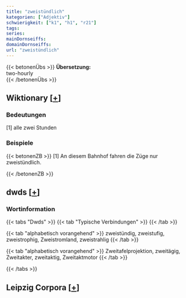 ```yaml
---
title: "zweistündlich"
kategorien: ["Adjektiv"]
schwierigkeit: ["k1", "h1", "r21"]
tags:
series:
mainDornseiffs:
domainDornseiffs:
url: "zweistündlich"
---
```


{{< betonenÜbs >}}
**Übersetzung:**  
two-hourly  
{{< /betonenÜbs >}}

## Wiktionary [[+](https://de.wiktionary.org/wiki/zweistündlich)]

### Bedeutungen
[1] alle zwei Stunden  

### Beispiele
{{< betonenZB >}}
[1] An diesem Bahnhof fahren die Züge nur zweistündlich.  

{{< /betonenZB >}}


## dwds [[+](https://www.dwds.de/wb/zweistündlich)]

### Wortinformation
{{< tabs "Dwds" >}}
{{< tab "Typische Verbindungen" >}}
{{< /tab >}}

{{< tab "alphabetisch vorangehend" >}}
zweistündig, zweistufig, zweistrophig, Zweistromland, zweistrahlig
{{< /tab >}}

{{< tab "alphabetisch vorangehend" >}}
Zweitafelprojektion, zweitägig, Zweitakter, zweitaktig, Zweitaktmotor
{{< /tab >}}

{{< /tabs >}}

## Leipzig Corpora [[+](https://corpora.uni-leipzig.de/en/res?word=zweistündlich&corpusId=deu_newscrawl-public_2018)]

